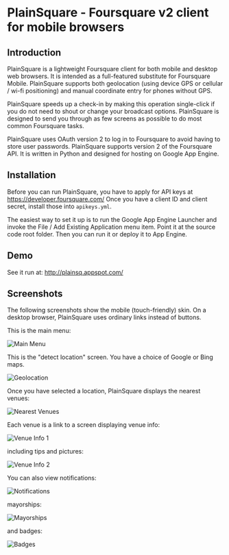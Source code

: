 # PlainSquare - Foursquare v2 client for mobile browsers

## Introduction

PlainSquare is a lightweight Foursquare client for both mobile and desktop web browsers. It is intended as a full-featured substitute for Foursquare Mobile. PlainSquare supports both geolocation (using device GPS or cellular / wi-fi positioning) and manual coordinate entry for phones without GPS.

PlainSquare speeds up a check-in by making this operation single-click if you do not need to shout or change your broadcast options. PlainSquare is designed to send you through as few screens as possible to do most common Foursquare tasks.

PlainSquare uses OAuth version 2 to log in to Foursquare to avoid having to store user passwords. PlainSquare supports version 2 of the Foursquare API. It is written in Python and designed for hosting on Google App Engine. 

## Installation

Before you can run PlainSquare, you have to apply for API keys at https://developer.foursquare.com/ Once you have a client ID and client secret, install those into `apikeys.yml`.

The easiest way to set it up is to run the Google App Engine Launcher and invoke the File / Add Existing Application menu item. Point it at the source code root folder. Then you can run it or deploy it to App Engine.


## Demo

See it run at: http://plainsq.appspot.com/


## Screenshots

The following screenshots show the mobile (touch-friendly) skin. On a desktop browser, PlainSquare uses ordinary links instead of buttons.

This is the main menu:

![Main Menu](https://raw.github.com/mortonfox/plainsq/master/_assets/screenshots/plainsq%20-%20main.png)

This is the "detect location" screen. You have a choice of Google or Bing maps.

![Geolocation](https://raw.github.com/mortonfox/plainsq/master/_assets/screenshots/plainsq%20-%20geoloc.png)

Once you have selected a location, PlainSquare displays the nearest venues:

![Nearest Venues](https://raw.github.com/mortonfox/plainsq/master/_assets/screenshots/plainsq%20-%20nearest.png)

Each venue is a link to a screen displaying venue info:

![Venue Info 1](https://raw.github.com/mortonfox/plainsq/master/_assets/screenshots/plainsq%20-%20venue1.png)

including tips and pictures:

![Venue Info 2](https://raw.github.com/mortonfox/plainsq/master/_assets/screenshots/plainsq%20-%20venue2.png)

You can also view notifications:

![Notifications](https://raw.github.com/mortonfox/plainsq/master/_assets/screenshots/plainsq%20-%20notifs.png)

mayorships:

![Mayorships](https://raw.github.com/mortonfox/plainsq/master/_assets/screenshots/plainsq%20-%20mayorships.png)

and badges:

![Badges](https://raw.github.com/mortonfox/plainsq/master/_assets/screenshots/plainsq%20-%20badges.png)


